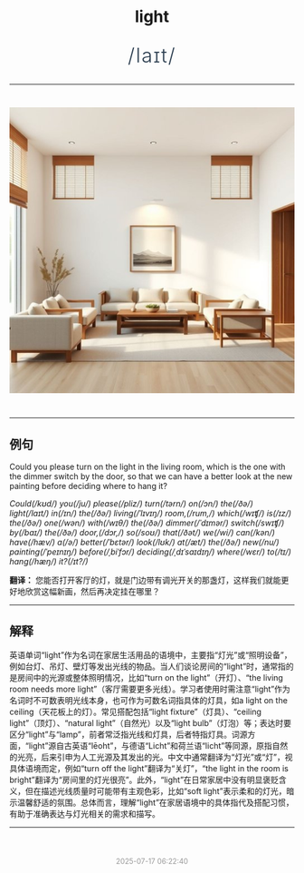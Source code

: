 <div align="center">

# light

<div style="margin: 30px 0;">
<h1 style="font-size: 2.5em; font-weight: 300; letter-spacing: 2px; margin: 0; color: #2c3e50;">
/laɪt/
</h1>
</div>

</div>

---

<div align="center" style="margin: 40px 0;">

![light](images/light.png)

</div>

---

## 例句

Could you please turn on the light in the living room, which is the one with the dimmer switch by the door, so that we can have a better look at the new painting before deciding where to hang it?

*Could(/kʊd/) you(/ju/) please(/pliz/) turn(/tərn/) on(/ɔn/) the(/ðə/) light(/laɪt/) in(/ɪn/) the(/ðə/) living(/ˈlɪvɪŋ/) room,(/rum,/) which(/wɪʧ/) is(/ɪz/) the(/ðə/) one(/wən/) with(/wɪθ/) the(/ðə/) dimmer(/ˈdɪmər/) switch(/swɪʧ/) by(/baɪ/) the(/ðə/) door,(/dɔr,/) so(/soʊ/) that(/ðət/) we(/wi/) can(/kən/) have(/hæv/) a(/ə/) better(/ˈbɛtər/) look(/lʊk/) at(/æt/) the(/ðə/) new(/nu/) painting(/ˈpeɪnɪŋ/) before(/ˌbiˈfɔr/) deciding(/ˌdɪˈsaɪdɪŋ/) where(/wɛr/) to(/tɪ/) hang(/hæŋ/) it?(/ɪt?/)*

**翻译：** 您能否打开客厅的灯，就是门边带有调光开关的那盏灯，这样我们就能更好地欣赏这幅新画，然后再决定挂在哪里？

---

## 解释

英语单词“light”作为名词在家居生活用品的语境中，主要指“灯光”或“照明设备”，例如台灯、吊灯、壁灯等发出光线的物品。当人们谈论房间的“light”时，通常指的是房间中的光源或整体照明情况，比如“turn on the light”（开灯）、“the living room needs more light”（客厅需要更多光线）。学习者使用时需注意“light”作为名词时不可数表明光线本身，也可作为可数名词指具体的灯具，如a light on the ceiling（天花板上的灯）。常见搭配包括“light fixture”（灯具）、“ceiling light”（顶灯）、“natural light”（自然光）以及“light bulb”（灯泡）等；表达时要区分“light”与“lamp”，前者常泛指光线和灯具，后者特指灯具。词源方面，“light”源自古英语“lēoht”，与德语“Licht”和荷兰语“licht”等同源，原指自然的光亮，后来引申为人工光源及其发出的光。中文中通常翻译为“灯光”或“灯”，视具体语境而定，例如“turn off the light”翻译为“关灯”，“the light in the room is bright”翻译为“房间里的灯光很亮”。此外，“light”在日常家居中没有明显褒贬含义，但在描述光线质量时可能带有主观色彩，比如“soft light”表示柔和的灯光，暗示温馨舒适的氛围。总体而言，理解“light”在家居语境中的具体指代及搭配习惯，有助于准确表达与灯光相关的需求和描写。


---

<div align="center" style="margin-top: 50px;">
<small style="color: #999; font-size: 0.9em;">2025-07-17 06:22:40</small>
</div>
